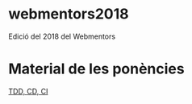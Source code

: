 # webmentors2018
Edició del 2018 del Webmentors

# Material de les ponències

[TDD, CD, CI](https://speakerdeck.com/esteveaguilera/tdd-ci-and-cd)
